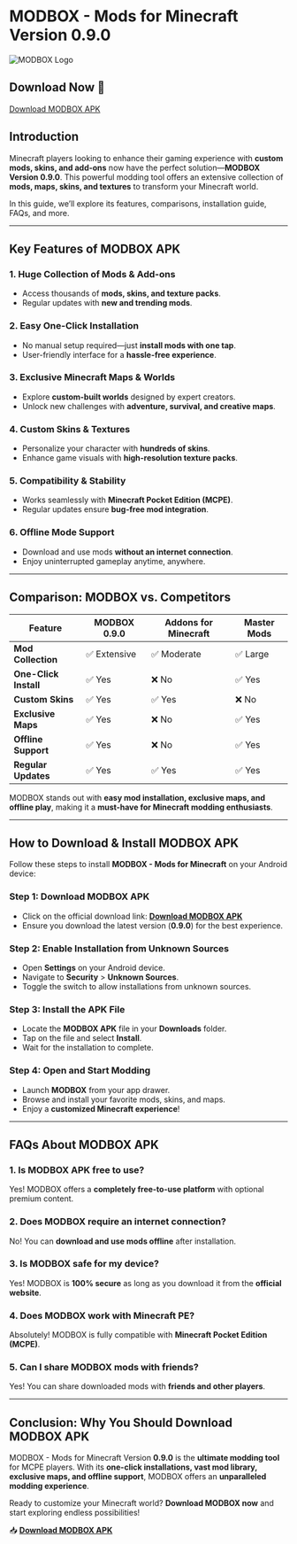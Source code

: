 # MODBOX - Mods for Minecraft Version 0.9.0

![MODBOX Logo](https://example.com/logo.png)

## Download Now 🔗
[Download MODBOX APK](https://example.com/modbox.apk)

## Introduction
Minecraft players looking to enhance their gaming experience with **custom mods, skins, and add-ons** now have the perfect solution—**MODBOX Version 0.9.0**. This powerful modding tool offers an extensive collection of **mods, maps, skins, and textures** to transform your Minecraft world.

In this guide, we’ll explore its features, comparisons, installation guide, FAQs, and more.

---

## Key Features of MODBOX APK

### 1. **Huge Collection of Mods & Add-ons**
- Access thousands of **mods, skins, and texture packs**.
- Regular updates with **new and trending mods**.

### 2. **Easy One-Click Installation**
- No manual setup required—just **install mods with one tap**.
- User-friendly interface for a **hassle-free experience**.

### 3. **Exclusive Minecraft Maps & Worlds**
- Explore **custom-built worlds** designed by expert creators.
- Unlock new challenges with **adventure, survival, and creative maps**.

### 4. **Custom Skins & Textures**
- Personalize your character with **hundreds of skins**.
- Enhance game visuals with **high-resolution texture packs**.

### 5. **Compatibility & Stability**
- Works seamlessly with **Minecraft Pocket Edition (MCPE)**.
- Regular updates ensure **bug-free mod integration**.

### 6. **Offline Mode Support**
- Download and use mods **without an internet connection**.
- Enjoy uninterrupted gameplay anytime, anywhere.

---

## Comparison: MODBOX vs. Competitors

| Feature              | MODBOX 0.9.0 | Addons for Minecraft | Master Mods |
|----------------------|-------------|----------------------|-------------|
| **Mod Collection**   | ✅ Extensive | ✅ Moderate         | ✅ Large    |
| **One-Click Install** | ✅ Yes       | ❌ No               | ✅ Yes      |
| **Custom Skins**     | ✅ Yes       | ✅ Yes              | ❌ No      |
| **Exclusive Maps**   | ✅ Yes       | ❌ No               | ✅ Yes      |
| **Offline Support**  | ✅ Yes       | ❌ No               | ✅ Yes      |
| **Regular Updates**  | ✅ Yes       | ✅ Yes              | ✅ Yes      |

MODBOX stands out with **easy mod installation, exclusive maps, and offline play**, making it a **must-have for Minecraft modding enthusiasts**.

---

## How to Download & Install MODBOX APK

Follow these steps to install **MODBOX - Mods for Minecraft** on your Android device:

### **Step 1: Download MODBOX APK**
- Click on the official download link: **[Download MODBOX APK](https://example.com/modbox.apk)**
- Ensure you download the latest version (**0.9.0**) for the best experience.

### **Step 2: Enable Installation from Unknown Sources**
- Open **Settings** on your Android device.
- Navigate to **Security** > **Unknown Sources**.
- Toggle the switch to allow installations from unknown sources.

### **Step 3: Install the APK File**
- Locate the **MODBOX APK** file in your **Downloads** folder.
- Tap on the file and select **Install**.
- Wait for the installation to complete.

### **Step 4: Open and Start Modding**
- Launch **MODBOX** from your app drawer.
- Browse and install your favorite mods, skins, and maps.
- Enjoy a **customized Minecraft experience**!

---

## FAQs About MODBOX APK

### 1. **Is MODBOX APK free to use?**
Yes! MODBOX offers a **completely free-to-use platform** with optional premium content.

### 2. **Does MODBOX require an internet connection?**
No! You can **download and use mods offline** after installation.

### 3. **Is MODBOX safe for my device?**
Yes! MODBOX is **100% secure** as long as you download it from the **official website**.

### 4. **Does MODBOX work with Minecraft PE?**
Absolutely! MODBOX is fully compatible with **Minecraft Pocket Edition (MCPE)**.

### 5. **Can I share MODBOX mods with friends?**
Yes! You can share downloaded mods with **friends and other players**.

---

## Conclusion: Why You Should Download MODBOX APK
MODBOX - Mods for Minecraft Version **0.9.0** is the **ultimate modding tool** for MCPE players. With its **one-click installations, vast mod library, exclusive maps, and offline support**, MODBOX offers an **unparalleled modding experience**.

Ready to customize your Minecraft world? **Download MODBOX now** and start exploring endless possibilities!

📥 **[Download MODBOX APK](https://example.com/modbox.apk)**

